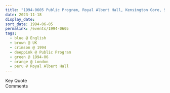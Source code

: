 ```yaml
---
title: "1994-0605 Public Program, Royal Albert Hall, Kensington Gore, South Kensington, London SW7 2AP, UK"
date: 2023-11-18
display_date: 
sort_date: 1994-06-05
permalink: /events/1994-0605
tags:
  - blue @ English
  - brown @ UK
  - crimson @ 1994
  - deeppink @ Public Program
  - green @ 1994-06
  - orange @ London
  - peru @ Royal Albert Hall
---
```


<wave-list>
  <list-title color="green" width="75">Key Quote</list-title>
  <list-item color="BlanchedAlmond"  width="200"></list-item>
  <list-item color="Lavender"></list-item>
  <list-item color="BlanchedAlmond"></list-item>
</wave-list>

<br>

<wave-list>
  <list-title color="green" width="75">Comments</list-title>
  <list-item color="BlanchedAlmond"  width="200"></list-item>
  <list-item color="Lavender"></list-item>
  <list-item color="BlanchedAlmond"></list-item>
</wave-list>
